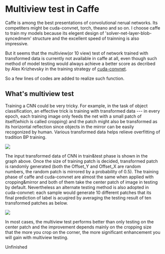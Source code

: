 # Multiview test in Caffe

Caffe is among the best presentations of convolutional nerual networks. Its competiters might be cuda-convnet, torch, theano and so on. I choose caffe to train my models because its elegent design of 'solver-net-layer-blob-syncedmem' structure and the excellent speed of trainning is also impressive.

But it seems that the multiview(or 10 view) test of network trained with transformed data is currently not available in caffe at all, even though such method of model testing would always achieve a better score as decribed by Alex Krizhevsky in the training strategy of [cuda-convnet](https://code.google.com/p/cuda-convnet/wiki/TrainingNet).

So a few lines of codes are added to realize such function.

## What's multiview test

Training a CNN could be very tricky. For example, in the task of object classification, an effective trick is training with transformed data --- in every epoch, each training image only feeds the net with a small patch of itself(which is called cropping) and the patch might also be transformed as its horizontal reflection since objects in the mirror can be easily recogonized by human. Various transformed data helps relieve overfitting of tradition BP training.

<img src="https://raw.githubusercontent.com/AkiChen/Multiview-Caffe/master/pictures/multiview_origin_pic0.png">

The input transformed data of CNN in train&test phase is shown in the graph above. Once the size of training patch is decided, transformed patch is randomly generated (both the Offset_Y and Offset_X are random numbers, the random patch is mirrored by a probability of 0.5). The training phase of caffe and cuda-convnet are almost the same when applied with cropping&mirror and both of them take the center patch of image in testing by default. Nevertheless an alternate testing method is also adopted in cuda-convnet: each sample would generate 10 different patches that its final prediction of label is acuqired by averaging the testing result of ten transformed patches as below.

<img src="https://raw.githubusercontent.com/AkiChen/Multiview-Caffe/master/pictures/multiview_origin_pic1.png">

In most cases, the multiview test performs better than only testing on the center patch and the improvement depends mainly on the cropping size that the more you crop on the corner, the more significant enhancement you will gain with multiview testing.




Unfinished





